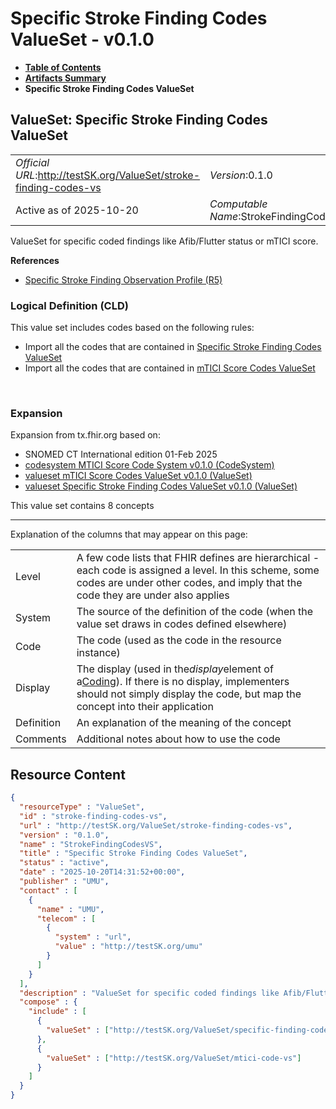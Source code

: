 # Specific Stroke Finding Codes ValueSet - v0.1.0

* [**Table of Contents**](toc.md)
* [**Artifacts Summary**](artifacts.md)
* **Specific Stroke Finding Codes ValueSet**

## ValueSet: Specific Stroke Finding Codes ValueSet 

| | |
| :--- | :--- |
| *Official URL*:http://testSK.org/ValueSet/stroke-finding-codes-vs | *Version*:0.1.0 |
| Active as of 2025-10-20 | *Computable Name*:StrokeFindingCodesVS |

 
ValueSet for specific coded findings like Afib/Flutter status or mTICI score. 

 **References** 

* [Specific Stroke Finding Observation Profile (R5)](StructureDefinition-specific-finding-observation-profile.md)

### Logical Definition (CLD)

This value set includes codes based on the following rules:

* Import all the codes that are contained in [Specific Stroke Finding Codes ValueSet](ValueSet-specific-finding-codes-vs.md)
* Import all the codes that are contained in [mTICI Score Codes ValueSet](ValueSet-mtici-code-vs.md)

 

### Expansion

Expansion from tx.fhir.org based on:

* SNOMED CT International edition 01-Feb 2025
* [codesystem MTICI Score Code System v0.1.0 (CodeSystem)](CodeSystem-mtici-score-cs.md)
* [valueset mTICI Score Codes ValueSet v0.1.0 (ValueSet)](ValueSet-mtici-code-vs.md)
* [valueset Specific Stroke Finding Codes ValueSet v0.1.0 (ValueSet)](ValueSet-specific-finding-codes-vs.md)

This value set contains 8 concepts

-------

 Explanation of the columns that may appear on this page: 

| | |
| :--- | :--- |
| Level | A few code lists that FHIR defines are hierarchical - each code is assigned a level. In this scheme, some codes are under other codes, and imply that the code they are under also applies |
| System | The source of the definition of the code (when the value set draws in codes defined elsewhere) |
| Code | The code (used as the code in the resource instance) |
| Display | The display (used in the*display*element of a[Coding](http://hl7.org/fhir/R5/datatypes.html#Coding)). If there is no display, implementers should not simply display the code, but map the concept into their application |
| Definition | An explanation of the meaning of the concept |
| Comments | Additional notes about how to use the code |



## Resource Content

```json
{
  "resourceType" : "ValueSet",
  "id" : "stroke-finding-codes-vs",
  "url" : "http://testSK.org/ValueSet/stroke-finding-codes-vs",
  "version" : "0.1.0",
  "name" : "StrokeFindingCodesVS",
  "title" : "Specific Stroke Finding Codes ValueSet",
  "status" : "active",
  "date" : "2025-10-20T14:31:52+00:00",
  "publisher" : "UMU",
  "contact" : [
    {
      "name" : "UMU",
      "telecom" : [
        {
          "system" : "url",
          "value" : "http://testSK.org/umu"
        }
      ]
    }
  ],
  "description" : "ValueSet for specific coded findings like Afib/Flutter status or mTICI score.",
  "compose" : {
    "include" : [
      {
        "valueSet" : ["http://testSK.org/ValueSet/specific-finding-codes-vs"]
      },
      {
        "valueSet" : ["http://testSK.org/ValueSet/mtici-code-vs"]
      }
    ]
  }
}

```

